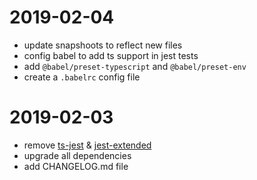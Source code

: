 # 2019-02-04

+ update snapshoots to reflect new files
+ config babel to add ts support in jest tests
+ add `@babel/preset-typescript` and `@babel/preset-env`
+ create a `.babelrc` config file

# 2019-02-03

+ remove [ts-jest] & [jest-extended]
+ upgrade all dependencies
+ add CHANGELOG.md file

[ts-jest]:https://github.com/kulshekhar/ts-jest
[jest-extended]:https://github.com/jest-community/jest-extended
